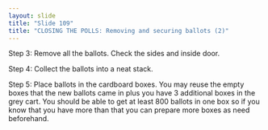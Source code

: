 ```yaml
---
layout: slide
title: "Slide 109"
title: "CLOSING THE POLLS: Removing and securing ballots (2)"
---
```


Step 3: Remove all the ballots. Check the sides and inside door.

Step 4: Collect the ballots into a neat stack.

Step 5: Place ballots in the cardboard boxes. You may reuse the empty boxes that the new ballots came in plus you have 3 additional boxes in the grey cart. You should be able to get at least 800 ballots in one box so if you know that you have more than that you can prepare more boxes as need beforehand.
